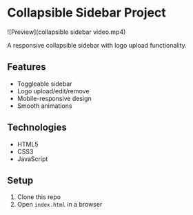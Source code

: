 # Collapsible Sidebar Project

![Preview](collapsible sidebar video.mp4)

A responsive collapsible sidebar with logo upload functionality.

## Features
- Toggleable sidebar
- Logo upload/edit/remove
- Mobile-responsive design
- Smooth animations

## Technologies
- HTML5
- CSS3
- JavaScript

## Setup
1. Clone this repo
2. Open `index.html` in a browser
